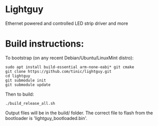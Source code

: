 # Lightguy
Ethernet powered and controlled LED strip driver and more

# Build instructions:

To bootstrap (on any recent Debian/Ubuntu/LinuxMint distro):

```
sudo apt install build-essential arm-none-eabi* git cmake
git clone https://github.com/tinic/lightguy.git
cd lightguy
git submodule init
git submodule update
```

Then to build:

```
./build_release_all.sh
```

Output files will be in the build/ folder. The correct file to flash from the bootloader is 'lightguy_bootloaded.bin'.
